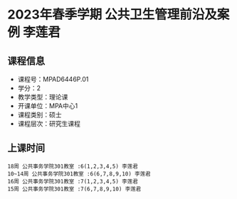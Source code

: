 # 2023年春季学期 公共卫生管理前沿及案例 李莲君






## 课程信息

- 课程号：MPAD6446P.01
- 学分：2
- 教学类型：理论课
- 开课单位：MPA中心1
- 课程类别：硕士
- 课程层次：研究生课程

## 上课时间

```
18周 公共事务学院301教室 :6(1,2,3,4,5) 李莲君
10~14周 公共事务学院301教室 :6(6,7,8,9,10) 李莲君
16周 公共事务学院301教室 :7(1,2,3,4,5) 李莲君
15周 公共事务学院301教室 :7(6,7,8,9,10) 李莲君
```

